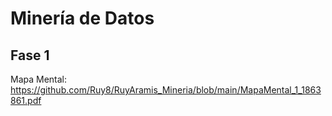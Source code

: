 # Minería de Datos

## Fase 1

Mapa Mental: https://github.com/Ruy8/RuyAramis_Mineria/blob/main/MapaMental_1_1863861.pdf
